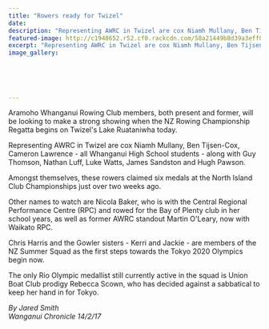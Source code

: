 ```yaml
---
title: "Rowers ready for Twizel"
date: 
description: "Representing AWRC in Twizel are cox Niamh Mullany, Ben Tijsen-Cox, Cameron Lawrence - all WHS students - along with Guy Thomson, Nathan Luff, Luke Watts, James Sandston and Hugh Pawson..."
featured-image: http://c1940652.r52.cf0.rackcdn.com/58a21449b8d39a3eff0029bf/images.jpg
excerpt: "Representing AWRC in Twizel are cox Niamh Mullany, Ben Tijsen-Cox, Cameron Lawrence - all WHS students - along with Guy Thomson, Nathan Luff, Luke Watts, James Sandston and Hugh Pawson."
image_gallery:
    
    
    
    
    
---
```


<p><span>Aramoho Whanganui Rowing Club members, both present and former, will be looking to make a strong showing when the NZ Rowing Championship Regatta begins on Twizel's Lake Ruataniwha today.</span></p>
<p>Representing AWRC in Twizel are cox Niamh Mullany, Ben Tijsen-Cox, Cameron Lawrence - all Whanganui High School students - along with Guy Thomson, Nathan Luff, Luke Watts, James Sandston and Hugh Pawson.</p>
<p>Amongst themselves, these rowers claimed six medals at the North Island Club Championships just over two weeks ago.</p>
<p>Other names to watch are Nicola Baker, who is with the Central Regional Performance Centre (RPC) and rowed for the Bay of Plenty club in her school years, as well as former AWRC standout Martin O'Leary, now with Waikato RPC.</p>
<p>Chris Harris and the Gowler sisters - Kerri and Jackie - are members of the NZ Summer Squad as the first steps towards the Tokyo 2020 Olympics begin now.</p>
<p>The only Rio Olympic medallist still currently active in the squad is Union Boat Club prodigy Rebecca Scown, who has decided against a sabbatical to keep her hand in for Tokyo.</p>
<p><em>By Jared Smith<br />Wanganui Chronicle 14/2/17&nbsp;</em></p>

